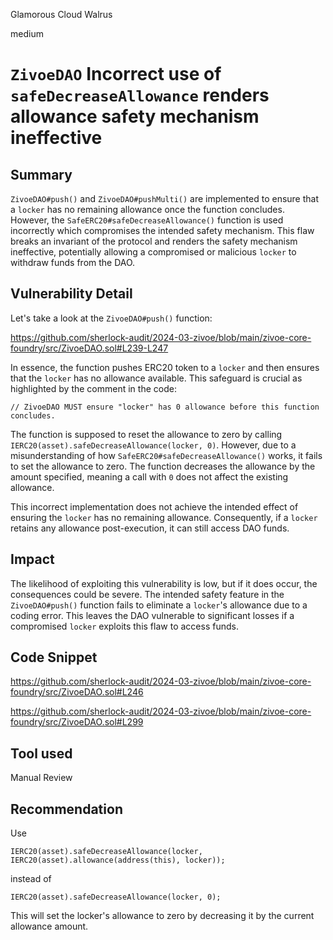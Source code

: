 Glamorous Cloud Walrus

medium

# `ZivoeDAO` Incorrect use of `safeDecreaseAllowance` renders allowance safety mechanism ineffective

## Summary

`ZivoeDAO#push()` and `ZivoeDAO#pushMulti()` are implemented to ensure that a `locker` has no remaining allowance once the function concludes. However, the `SafeERC20#safeDecreaseAllowance()` function is used incorrectly which compromises the intended safety mechanism. This flaw breaks an invariant of the protocol and renders the safety mechanism ineffective, potentially allowing a compromised or malicious `locker` to withdraw funds from the DAO.

## Vulnerability Detail

Let's take a look at the `ZivoeDAO#push()` function:

https://github.com/sherlock-audit/2024-03-zivoe/blob/main/zivoe-core-foundry/src/ZivoeDAO.sol#L239-L247

In essence, the function pushes ERC20 token to a `locker` and then ensures that the `locker` has no allowance available. This safeguard is crucial as highlighted by the comment in the code:

```sol
// ZivoeDAO MUST ensure "locker" has 0 allowance before this function concludes.
```

The function is supposed to reset the allowance to zero by calling `IERC20(asset).safeDecreaseAllowance(locker, 0)`. However, due to a misunderstanding of how `SafeERC20#safeDecreaseAllowance()` works, it fails to set the allowance to zero. The function decreases the allowance by the amount specified, meaning a call with `0` does not affect the existing allowance.

This incorrect implementation does not achieve the intended effect of ensuring the `locker` has no remaining allowance. Consequently, if a `locker` retains any allowance post-execution, it can still access DAO funds.
## Impact

The likelihood of exploiting this vulnerability is low, but if it does occur, the consequences could be severe. The intended safety feature in the `ZivoeDAO#push()` function fails to eliminate a `locker`'s allowance due to a coding error. This leaves the DAO vulnerable to significant losses if a compromised `locker` exploits this flaw to access funds.

## Code Snippet

https://github.com/sherlock-audit/2024-03-zivoe/blob/main/zivoe-core-foundry/src/ZivoeDAO.sol#L246

https://github.com/sherlock-audit/2024-03-zivoe/blob/main/zivoe-core-foundry/src/ZivoeDAO.sol#L299

## Tool used

Manual Review

## Recommendation

Use

```sol
IERC20(asset).safeDecreaseAllowance(locker, IERC20(asset).allowance(address(this), locker));
```

instead of

```sol
IERC20(asset).safeDecreaseAllowance(locker, 0);
```

This will set the locker's allowance to zero by decreasing it by the current allowance amount.
